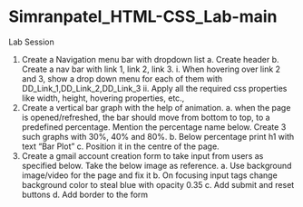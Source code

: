 # Simranpatel_HTML-CSS_Lab-main

Lab Session
1. Create a Navigation menu bar with dropdown list
a. Create header
b. Create a nav bar with link 1, link 2, link 3.
i. When hovering over link 2 and 3, show a drop down menu for each of
them with DD_Link_1,DD_Link_2,DD_Link_3
ii. Apply all the required css properties like width, height, hovering
properties, etc.,
2. Create a vertical bar graph with the help of animation.
a. when the page is opened/refreshed, the bar should move from bottom to top, to
a predefined percentage. Mention the percentage name below. Create 3 such
graphs with 30%, 40% and 80%.
b. Below percentage print h1 with text “Bar Plot”
c. Position it in the centre of the page.
3. Create a gmail account creation form to take input from users as specified below. Take
the below image as reference.
a. Use background image/video for the page and fix it
b. On focusing input tags change background color to steal blue with opacity 0.35
c. Add submit and reset buttons
d. Add border to the form
